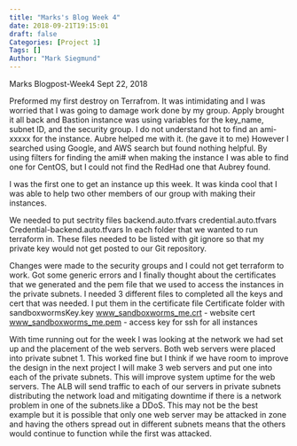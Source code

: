 ```yaml
---
title: "Marks's Blog Week 4"
date: 2018-09-21T19:15:01
draft: false
Categories: [Project 1]
Tags: []
Author: "Mark Siegmund"
---
```

Marks Blogpost-Week4						Sept 22, 2018

Preformed my first destroy on Terrafrom.  It was intimidating and I was worried that I was going to damage work done by my group.  Apply brought it all back and Bastion instance was using variables for  the key_name, subnet ID, and the security group.  I do not understand hot to find an ami-xxxxx for the instance.  Aubre helped me with it.  (he gave it to me)  However I searched using Google, and AWS search but found nothing helpful.  By using filters for finding the ami# when making the instance I was able to find one for CentOS, but I could not find the RedHad one that Aubrey found. 

I was the first one to get an instance up this week.  It was kinda cool that I was able to help two other members of our group with making their instances.

We needed to put sectrity files
                backend.auto.tfvars
                credential.auto.tfvars
                Credential-backend.auto.tfvars
In each folder that we wanted to run terraform in.  These files needed to be listed with git ignore so that my private key would not get posted to our Git repository.


Changes were made to the security groups and I could not get terraform to work.  Got some generic errors and I finally thought about the certificates that we generated and the pem file that we used to access the instances in the private subnets.  I needed 3 different files to completed all the keys and cert that was needed.  I put them in the certificate file
                Certificate folder with
		sandboxwormsKey.key
		www_sandboxworms_me.crt - website cert
		www_sandboxworms_me.pem  - access key for ssh for all instances

With time running out for the week I was looking at the network we had set up and the placement of the web servers.  Both web servers were placed into private subnet 1.  This worked fine but I think if we have room to improve the design in the next project I will make 3 web servers and put one into each of the private subnets.  This will improve system uptime for the web servers.  The ALB will send traffic to each of our servers in private subnets distributing the network load and mitigating downtime if there is a network problem in one of the subnets.like a DDoS.  This may not be the best example but it is possible that only one web server may be attacked in zone and having the others spread out in different subnets means that the others would continue to function while the first was attacked.

